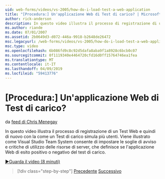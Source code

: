 ```yaml
---
uid: web-forms/videos/vs-2005/how-do-i-load-test-a-web-application
title: "[Procedura:] Un'applicazione Web di Test di carico? | Microsoft Docs"
author: rick-anderson
description: In questo video illustra il processo di registrazione di un Test Web e quindi di nuovo con la come un Test di carico simula più utenti. Vediamo come Visual Studio...
ms.author: riande
ms.date: 07/01/2007
ms.assetid: 2b0649d3-d072-446a-9918-b2648de26472
msc.legacyurl: /web-forms/videos/vs-2005/how-do-i-load-test-a-web-application
msc.type: video
ms.openlocfilehash: 6b086fd9c8c92d5dafa8aba9f1a8928c6bcb0c07
ms.sourcegitcommit: 0f1119340e4464720cfd16d0ff15764746ea1fea
ms.translationtype: MT
ms.contentlocale: it-IT
ms.lasthandoff: 04/09/2019
ms.locfileid: "59413776"
---
```

# <a name="how-do-i-load-test-a-web-application"></a>[Procedura:] Un'applicazione Web di Test di carico?

da [feed di Chris Menegay](https://twitter.com/CMenegay)

In questo video illustra il processo di registrazione di un Test Web e quindi di nuovo con la come un Test di carico simula più utenti. Viene illustrato come Visual Studio Team System consente di impostare le soglie di avviso e critiche di utilizzo delle risorse di server, che definisce se l'applicazione Web di esito positivo o negativo del test di carico.

[&#9654;Guarda il video (8 minuti)](https://channel9.msdn.com/Blogs/ASP-NET-Site-Videos/how-do-i-load-test-a-web-application)

> [!div class="step-by-step"]
> [Precedente](how-do-i-practice-test-driven-development.md)
> [Successivo](how-do-i-tune-web-application-performance-with-profiling.md)
